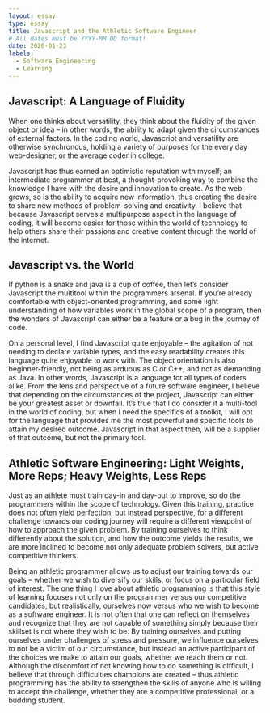 ```yaml
---
layout: essay
type: essay
title: Javascript and the Athletic Software Engineer
# All dates must be YYYY-MM-DD format!
date: 2020-01-23
labels:
  - Software Engineering
  - Learning
---
```


## Javascript: A Language of Fluidity

When one thinks about versatility, they think about the fluidity of the given object or idea – in other words, the ability to adapt given the circumstances of external factors. In the coding world, Javascript and versatility are otherwise synchronous, holding a variety of purposes for the every day web-designer, or the average coder in college. 

Javascript has thus earned an optimistic reputation with myself; an intermediate programmer at best, a thought-provoking way to combine the knowledge I have with the desire and innovation to create. As the web grows, so is the ability to acquire new information, thus creating the desire to share new methods of problem-solving and creativity. I believe that because Javascript serves a multipurpose aspect in the language of coding, it will become easier for those within the world of technology to help others share their passions and creative content through the world of the internet. 

## Javascript vs. the World

If python is a snake and java is a cup of coffee, then let’s consider Javascript the multitool within the programmers arsenal. If you’re already comfortable with object-oriented programming, and some light understanding of how variables work in the global scope of a program, then the wonders of Javascript can either be a feature or a bug in the journey of code. 
  
On a personal level, I find Javascript quite enjoyable – the agitation of not needing to declare variable types, and the easy readability creates this language quite enjoyable to work with. The object orientation is also beginner-friendly, not being as arduous as C or C++, and not as demanding as Java. In other words, Javascript is a language for all types of coders alike. From the lens and perspective of a future software engineer, I believe that depending on the circumstances of the project, Javascript can either be your greatest asset or downfall. It’s true that I do consider it a multi-tool in the world of coding, but when I need the specifics of a toolkit, I will opt for the language that provides me the most powerful and specific tools to attain my desired outcome. Javascript in that aspect then, will be a supplier of that outcome, but not the primary tool.


## Athletic Software Engineering: Light Weights, More Reps; Heavy Weights, Less Reps
	
Just as an athlete must train day-in and day-out to improve, so do the programmers within the scope of technology. Given this training, practice does not often yield perfection, but instead perspective, for a different challenge towards our coding journey will require a different viewpoint of how to approach the given problem. By training ourselves to think differently about the solution, and how the outcome yields the results, we are more inclined to become not only adequate problem solvers, but active competitive thinkers.
  
Being an athletic programmer allows us to adjust our training towards our goals – whether we wish to diversify our skills, or focus on a particular field of interest. The one thing I love about athletic programming is that this style of learning focuses not only on the programmer versus our competitive candidates, but realistically, ourselves now versus who we wish to become as a software engineer. It is not often that one can reflect on themselves and recognize that they are not capable of something simply because their skillset is not where they wish to be. By training ourselves and putting ourselves under challenges of stress and pressure, we influence ourselves to not be a victim of our circumstance, but instead an active participant of the choices we make to attain our goals, whether we reach them or not. Although the discomfort of not knowing how to do something is difficult, I believe that through difficulties champions are created – thus athletic programming has the ability to strengthen the skills of anyone who is willing to accept the challenge, whether they are a competitive professional, or a budding student. 




